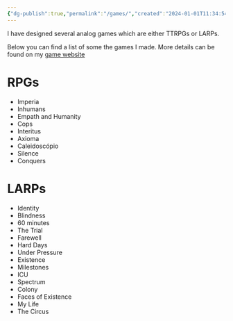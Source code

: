 ```yaml
---
{"dg-publish":true,"permalink":"/games/","created":"2024-01-01T11:34:54.368-05:00","updated":"2024-01-01T11:50:16.448-05:00"}
---
```



I have designed several analog games which are either TTRPGs or LARPs.

Below you can find a list of some the games I made. More details can be found on my [game website](https://jonnyjogos.wordpress.com/jogos-larp/)

# RPGs

- Imperia
- Inhumans
- Empath and Humanity
- Cops
- Interitus
- Axioma
- Caleidoscópio
- Silence
- Conquers

# LARPs

- Identity
- Blindness
- 60 minutes
- The Trial
- Farewell
- Hard Days
- Under Pressure
- Existence
- Milestones
- ICU
- Spectrum
- Colony
- Faces of Existence
- My Life
- The Circus
